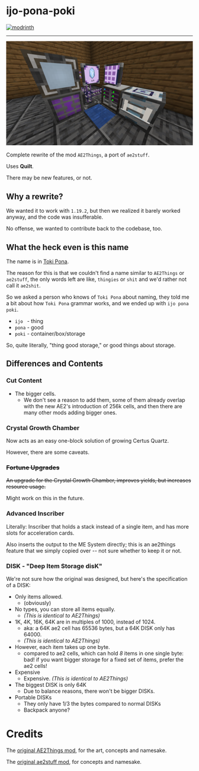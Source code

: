 # ijo-pona-poki 

[![modrinth](https://modrinth-utils.vercel.app/api/badge/versions?id=ijo-pona-poki)](https://modrinth.com/mod/ijo-pona-poki/)

---

![preview.png](https://github.com/Mg138/ijo-pona-poki/blob/main/preview.png?raw=true)



Complete rewrite of the mod `AE2Things`, a port of `ae2stuff`.

Uses **Quilt**.

There may be new features, or not.

## Why a rewrite?

We wanted it to work with `1.19.2`, but then we realized it barely worked anyway, and the code was insufferable.

No offense, we wanted to contribute back to the codebase, too.

## What the heck even is this name

The name is in [Toki Pona](https://tokipona.org/).

The reason for this is that we couldn't find a name similar to `AE2Things` or `ae2stuff`, the only words left are like, `thingies` or `shit` and we'd rather not call it `ae2shit`.

So we asked a person who knows of `Toki Pona` about naming, they told me a bit about how `Toki Pona` grammar works, and we ended up with `ijo pona poki`.

- `ijo ` - thing
- `pona` - good
- `poki` - container/box/storage

So, quite literally, "thing good storage," or good things about storage.

## Differences and Contents

### Cut Content

- The bigger cells.
    * We don't see a reason to add them,
      some of them already overlap with the new AE2's introduction of 256k cells,
      and then there are many other mods adding bigger ones. 

### Crystal Growth Chamber

Now acts as an easy one-block solution of growing Certus Quartz.

However, there are some caveats.

### ~~Fortune Upgrades~~

~~An upgrade for the Crystal Growth Chamber, improves yields, but increases resource usage.~~

Might work on this in the future.

### Advanced Inscriber

Literally: Inscriber that holds a stack instead of a single item, and has more slots for acceleration cards.

Also inserts the output to the ME System directly; this is an ae2things feature that we simply copied over -- not sure whether to keep it or not.

### DISK - "Deep Item Storage disK"

We're not sure how the original was designed, but here's the specification of a DISK:

- Only items allowed.
    * (obviously)
- No types, you can store all items equally.
    * *(This is identical to AE2Things)*
- 1K, 4K, 16K, 64K are in multiples of 1000, instead of 1024.
    * aka: a 64K ae2 cell has 65536 bytes, but a 64K DISK only has 64000.
    * *(This is identical to AE2Things)*
- However, each item takes up one byte.
    * compared to ae2 cells, which can hold *8* items in one single byte: bad!
      if you want bigger storage for a fixed set of items, prefer the ae2 cells!
- Expensive
    * Expensive. *(This is identical to AE2Things)*
- The biggest DISK is only 64K
    * Due to balance reasons, there won't be bigger DISKs.
- Portable DISKs
    * They only have 1/3 the bytes compared to normal DISKs
    * Backpack anyone?

# Credits

The [original AE2Things mod](https://github.com/ProjectET/AE2Things), for the art, concepts and namesake.

The [original ae2stuff mod](https://github.com/bdew-minecraft/ae2stuff), for concepts and namesake.
